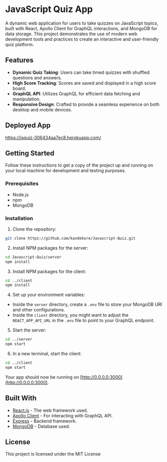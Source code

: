 # JavaScript Quiz App

A dynamic web application for users to take quizzes on JavaScript topics, built with React, Apollo Client for GraphQL interactions, and MongoDB for data storage. This project demonstrates the use of modern web development tools and practices to create an interactive and user-friendly quiz platform.

## Features

- **Dynamic Quiz Taking**: Users can take timed quizzes with shuffled questions and answers.
- **High Score Tracking**: Scores are saved and displayed in a high score board.
- **GraphQL API**: Utilizes GraphQL for efficient data fetching and manipulation.
- **Responsive Design**: Crafted to provide a seamless experience on both desktop and mobile devices.

## Deployed App

https://jsquiz-306434aa7ec8.herokuapp.com/

## Getting Started

Follow these instructions to get a copy of the project up and running on your local machine for development and testing purposes.

### Prerequisites

- Node.js
- npm
- MongoDB

### Installation

1. Clone the repository:

```bash
git clone https://github.com/kandekore/Javascript-Quiz.git
```

2. Install NPM packages for the server:

```bash
cd Javascript-Quiz/server
npm install
```

3. Install NPM packages for the client:

```bash
cd ../client
npm install
```

4. Set up your environment variables:

- Inside the `server` directory, create a `.env` file to store your MongoDB URI and other configurations.
- Inside the `client` directory, you might want to adjust the `REACT_APP_API_URL` in the `.env` file to point to your GraphQL endpoint.

5. Start the server:

```bash
cd ../server
npm start
```

6. In a new terminal, start the client:

```bash
cd ../client
npm start
```

Your app should now be running on [http://0.0.0.0:3000](http://0.0.0.0:3000).

## Built With

- [React.js](https://reactjs.org/) - The web framework used.
- [Apollo Client](https://www.apollographql.com/docs/react/) - For interacting with GraphQL API.
- [Express](https://expressjs.com/) - Backend framework.
- [MongoDB](https://www.mongodb.com/) - Database used.

## License

This project is licensed under the MIT License

